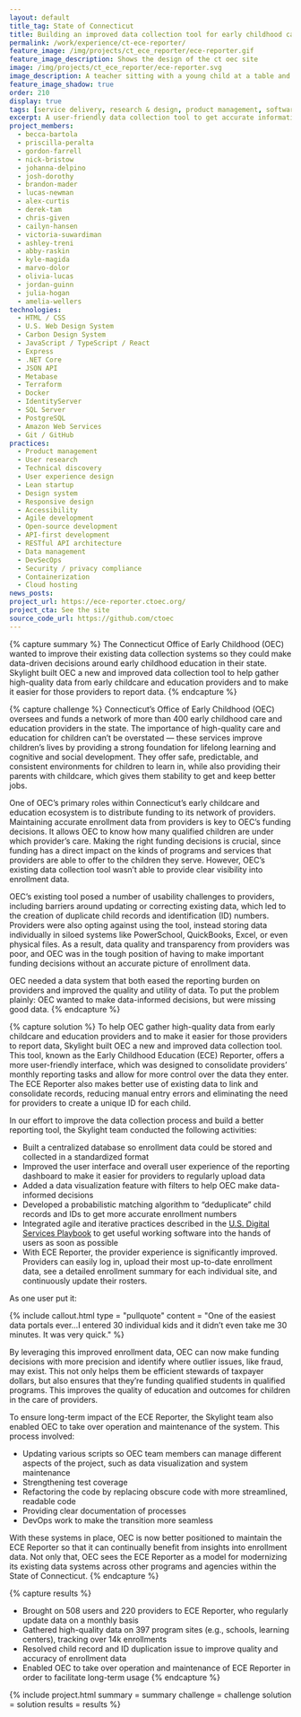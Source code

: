 ```yaml
---
layout: default
title_tag: State of Connecticut
title: Building an improved data collection tool for early childhood care and education
permalink: /work/experience/ct-ece-reporter/
feature_image: /img/projects/ct_ece_reporter/ece-reporter.gif
feature_image_description: Shows the design of the ct oec site
image: /img/projects/ct_ece_reporter/ece-reporter.svg
image_description: A teacher sitting with a young child at a table and a computer screen in the background showing a green checkmark.
feature_image_shadow: true
order: 210
display: true
tags: [service delivery, research & design, product management, software delivery, legacy modernization, devops, cloud & platforms, data & analytics, apis, security & privacy, early childhood, social safety net, healthcare, education, chris given, julia hogan, cailyn hansen, victoria suwardiman, ashley treni, abby raskin, kyle magida, marvo dolor, amelia wellers, olivia lucas, jordan guinn, nick bristow, brandon mader, derek tam, alex curtis, lucas newman, becca bartola, priscilla peralta, gordon farrell, josh dorothy, johanna delpino]
excerpt: A user-friendly data collection tool to get accurate information from early care and education providers about the children under their care in Connecticut.
project_members:
  - becca-bartola
  - priscilla-peralta
  - gordon-farrell
  - nick-bristow
  - johanna-delpino
  - josh-dorothy
  - brandon-mader
  - lucas-newman
  - alex-curtis
  - derek-tam
  - chris-given
  - cailyn-hansen
  - victoria-suwardiman
  - ashley-treni
  - abby-raskin
  - kyle-magida
  - marvo-dolor
  - olivia-lucas
  - jordan-guinn
  - julia-hogan
  - amelia-wellers
technologies:
  - HTML / CSS
  - U.S. Web Design System
  - Carbon Design System
  - JavaScript / TypeScript / React
  - Express
  - .NET Core
  - JSON API
  - Metabase
  - Terraform
  - Docker
  - IdentityServer
  - SQL Server
  - PostgreSQL
  - Amazon Web Services
  - Git / GitHub
practices:
  - Product management
  - User research
  - Technical discovery
  - User experience design
  - Lean startup
  - Design system
  - Responsive design
  - Accessibility
  - Agile development
  - Open-source development
  - API-first development
  - RESTful API architecture
  - Data management
  - DevSecOps
  - Security / privacy compliance
  - Containerization
  - Cloud hosting
news_posts:
project_url: https://ece-reporter.ctoec.org/
project_cta: See the site
source_code_url: https://github.com/ctoec
---
```


{% capture summary %}
The Connecticut Office of Early Childhood (OEC) wanted to improve their existing data collection systems 
so they could make data-driven decisions around early childhood education in their state. 
Skylight built OEC a new and improved data collection tool to help gather high-quality data from early childcare and education providers 
and to make it easier for those providers to report data.
{% endcapture %}

{% capture challenge %}
Connecticut’s Office of Early Childhood (OEC) oversees and funds a network of more than 400 early childhood care and education providers in the state. The importance of high-quality care and education for children can’t be overstated — these services improve children’s lives by providing a strong foundation for lifelong learning and cognitive and social development. They offer safe, predictable, and consistent environments for children to learn in, while also providing their parents with childcare, which gives them stability to get and keep better jobs. 

One of OEC’s primary roles within Connecticut’s early childcare and education ecosystem is to distribute funding to its network of providers. Maintaining accurate enrollment data from providers is key to OEC’s funding decisions. It allows OEC to know how many qualified children are under which provider’s care. Making the right funding decisions is crucial, since funding has a direct impact on the kinds of programs and services that providers are able to offer to the children they serve. However, OEC’s existing data collection tool wasn’t able to provide clear visibility into enrollment data. 

OEC’s existing tool posed a number of usability challenges to providers, including barriers around updating or correcting existing data, which led to the creation of duplicate child records and identification (ID) numbers. Providers were also opting against using the tool, instead storing data individually in siloed systems like PowerSchool, QuickBooks, Excel, or even physical files. As a result, data quality and transparency from providers was poor, and OEC was in the tough position of having to make important funding decisions without an accurate picture of enrollment data.

OEC needed a data system that both eased the reporting burden on providers and improved the quality and utility of data. To put the problem plainly: OEC wanted to make data-informed decisions, but were missing good data.
{% endcapture %}

{% capture solution %}
To help OEC gather high-quality data from early childcare and education providers and to make it easier for those providers to report data, Skylight built OEC a new and improved data collection tool. This tool, known as the Early Childhood Education (ECE) Reporter, offers a more user-friendly interface, which was designed to consolidate providers’ monthly reporting tasks and allow for more control over the data they enter. The ECE Reporter also makes better use of existing data to link and consolidate records, reducing manual entry errors and eliminating the need for providers to create a unique ID for each child. 

In our effort to improve the data collection process and build a better reporting tool, the Skylight team conducted the following activities:

- Built a centralized database so enrollment data could be stored and collected in a standardized format
- Improved the user interface and overall user experience of the  reporting dashboard to make it easier for providers to regularly upload data 
- Added a data visualization feature with filters to help OEC make data-informed decisions
- Developed a probabilistic matching algorithm to “deduplicate” child records and IDs to get more accurate enrollment numbers
- Integrated agile and iterative practices described in the [U.S. Digital Services Playbook](https://playbook.cio.gov/#play4) to get useful working software into the hands of users as soon as possible 
- With ECE Reporter, the provider experience is significantly improved. Providers can easily log in, upload their most up-to-date enrollment data, see a detailed enrollment summary for each individual site, and continuously update their rosters. 

As one user put it:

{% include callout.html
  type = "pullquote"
  content = "One of the easiest data portals ever…I entered 30 individual kids and it didn’t even take me 30 minutes. It was very quick."
%}

By leveraging this improved enrollment data, OEC can now make funding decisions with more precision and identify where outlier issues, like fraud, may exist. This not only helps them be efficient stewards of taxpayer dollars, but also ensures that they’re funding qualified students in qualified programs. This improves the quality of education and outcomes for children in the care of providers. 

To ensure long-term impact of the ECE Reporter, the Skylight team also enabled OEC to take over operation and maintenance of the system. This process involved:

- Updating various scripts so OEC team members can manage different aspects of the project, such as data visualization and system maintenance 
- Strengthening test coverage 
- Refactoring the code by replacing obscure code with more streamlined, readable code 
- Providing clear documentation of processes
- DevOps work to make the transition more seamless

With these systems in place, OEC is now better positioned to maintain the ECE Reporter so that it can continually benefit from insights into enrollment data. Not only that, OEC sees the ECE Reporter as a model for modernizing its existing data systems across other programs and agencies within the State of Connecticut.
{% endcapture %}

{% capture results %}
- Brought on 508 users and 220 providers to ECE Reporter, who regularly update data on a monthly basis
- Gathered high-quality data on 397 program sites (e.g., schools, learning centers), tracking over 14k enrollments
- Resolved child record  and ID duplication issue to improve quality and accuracy of enrollment data
- Enabled OEC to take over operation and maintenance of ECE Reporter in order to facilitate long-term usage
{% endcapture %}

{% include project.html
  summary = summary
  challenge = challenge
  solution = solution
  results = results
%}
